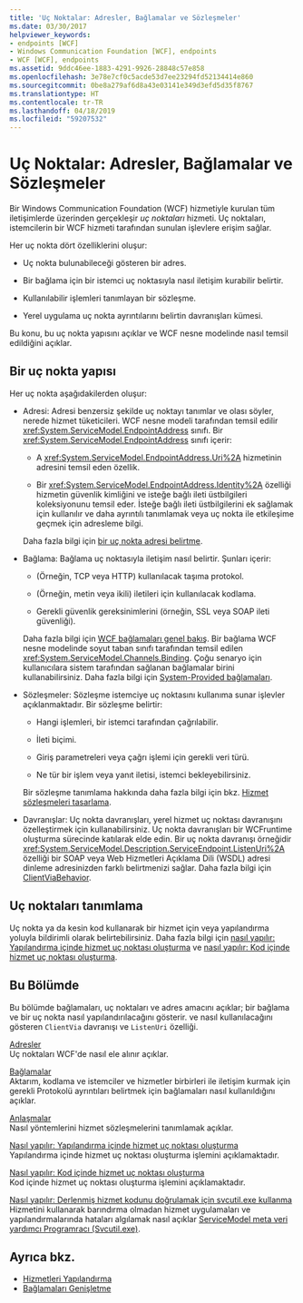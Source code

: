 ```yaml
---
title: 'Uç Noktalar: Adresler, Bağlamalar ve Sözleşmeler'
ms.date: 03/30/2017
helpviewer_keywords:
- endpoints [WCF]
- Windows Communication Foundation [WCF], endpoints
- WCF [WCF], endpoints
ms.assetid: 9ddc46ee-1883-4291-9926-28848c57e858
ms.openlocfilehash: 3e78e7cf0c5acde53d7ee23294fd52134414e860
ms.sourcegitcommit: 0be8a279af6d8a43e03141e349d3efd5d35f8767
ms.translationtype: HT
ms.contentlocale: tr-TR
ms.lasthandoff: 04/18/2019
ms.locfileid: "59207532"
---
```

# <a name="endpoints-addresses-bindings-and-contracts"></a>Uç Noktalar: Adresler, Bağlamalar ve Sözleşmeler
Bir Windows Communication Foundation (WCF) hizmetiyle kurulan tüm iletişimlerde üzerinden gerçekleşir *uç noktaları* hizmeti. Uç noktaları, istemcilerin bir WCF hizmeti tarafından sunulan işlevlere erişim sağlar.  
  
 Her uç nokta dört özelliklerini oluşur:  
  
-   Uç nokta bulunabileceği gösteren bir adres.  
  
-   Bir bağlama için bir istemci uç noktasıyla nasıl iletişim kurabilir belirtir.  
  
-   Kullanılabilir işlemleri tanımlayan bir sözleşme.  
  
-   Yerel uygulama uç nokta ayrıntılarını belirtin davranışları kümesi.  
  
 Bu konu, bu uç nokta yapısını açıklar ve WCF nesne modelinde nasıl temsil edildiğini açıklar.  
  
## <a name="the-structure-of-an-endpoint"></a>Bir uç nokta yapısı  
 Her uç nokta aşağıdakilerden oluşur:  
  
-   Adresi: Adresi benzersiz şekilde uç noktayı tanımlar ve olası söyler, nerede hizmet tüketicileri. WCF nesne modeli tarafından temsil edilir <xref:System.ServiceModel.EndpointAddress> sınıfı. Bir <xref:System.ServiceModel.EndpointAddress> sınıfı içerir:  
  
    -   A <xref:System.ServiceModel.EndpointAddress.Uri%2A> hizmetinin adresini temsil eden özellik.  
  
    -   Bir <xref:System.ServiceModel.EndpointAddress.Identity%2A> özelliği hizmetin güvenlik kimliğini ve isteğe bağlı ileti üstbilgileri koleksiyonunu temsil eder. İsteğe bağlı ileti üstbilgilerini ek sağlamak için kullanılır ve daha ayrıntılı tanımlamak veya uç nokta ile etkileşime geçmek için adresleme bilgi.  
  
     Daha fazla bilgi için [bir uç nokta adresi belirtme](../../../../docs/framework/wcf/specifying-an-endpoint-address.md).  
  
-   Bağlama: Bağlama uç noktasıyla iletişim nasıl belirtir. Şunları içerir:  
  
    -   (Örneğin, TCP veya HTTP) kullanılacak taşıma protokol.  
  
    -   (Örneğin, metin veya ikili) iletileri için kullanılacak kodlama.  
  
    -   Gerekli güvenlik gereksinimlerini (örneğin, SSL veya SOAP ileti güvenliği).  
  
     Daha fazla bilgi için [WCF bağlamaları genel bakış](../../../../docs/framework/wcf/bindings-overview.md). Bir bağlama WCF nesne modelinde soyut taban sınıfı tarafından temsil edilen <xref:System.ServiceModel.Channels.Binding>. Çoğu senaryo için kullanıcılara sistem tarafından sağlanan bağlamalar birini kullanabilirsiniz. Daha fazla bilgi için [System-Provided bağlamaları](../../../../docs/framework/wcf/system-provided-bindings.md).  
  
-   Sözleşmeler: Sözleşme istemciye uç noktasını kullanıma sunar işlevler açıklanmaktadır. Bir sözleşme belirtir:  
  
    -   Hangi işlemleri, bir istemci tarafından çağrılabilir.  
  
    -   İleti biçimi.  
  
    -   Giriş parametreleri veya çağrı işlemi için gerekli veri türü.  
  
    -   Ne tür bir işlem veya yanıt iletisi, istemci bekleyebilirsiniz.  
  
     Bir sözleşme tanımlama hakkında daha fazla bilgi için bkz. [Hizmet sözleşmeleri tasarlama](../../../../docs/framework/wcf/designing-service-contracts.md).  
  
-   Davranışlar: Uç nokta davranışları, yerel hizmet uç noktası davranışını özelleştirmek için kullanabilirsiniz. Uç nokta davranışları bir WCFruntime oluşturma sürecinde katılarak elde edin. Bir uç nokta davranışı örneğidir <xref:System.ServiceModel.Description.ServiceEndpoint.ListenUri%2A> özelliği bir SOAP veya Web Hizmetleri Açıklama Dili (WSDL) adresi dinleme adresinizden farklı belirtmenizi sağlar. Daha fazla bilgi için [ClientViaBehavior](../../../../docs/framework/wcf/diagnostics/wmi/clientviabehavior.md).  
  
## <a name="defining-endpoints"></a>Uç noktaları tanımlama  
 Uç nokta ya da kesin kod kullanarak bir hizmet için veya yapılandırma yoluyla bildirimli olarak belirtebilirsiniz. Daha fazla bilgi için [nasıl yapılır: Yapılandırma içinde hizmet uç noktası oluşturma](../../../../docs/framework/wcf/feature-details/how-to-create-a-service-endpoint-in-configuration.md) ve [nasıl yapılır: Kod içinde hizmet uç noktası oluşturma](../../../../docs/framework/wcf/feature-details/how-to-create-a-service-endpoint-in-code.md).  
  
## <a name="in-this-section"></a>Bu Bölümde  
 Bu bölümde bağlamaları, uç noktaları ve adres amacını açıklar; bir bağlama ve bir uç nokta nasıl yapılandırılacağını gösterir. ve nasıl kullanılacağını gösteren `ClientVia` davranışı ve `ListenUri` özelliği.  
  
 [Adresler](../../../../docs/framework/wcf/feature-details/endpoint-addresses.md)  
 Uç noktaları WCF'de nasıl ele alınır açıklar.  
  
 [Bağlamalar](../../../../docs/framework/wcf/feature-details/bindings.md)  
 Aktarım, kodlama ve istemciler ve hizmetler birbirleri ile iletişim kurmak için gerekli Protokolü ayrıntıları belirtmek için bağlamaları nasıl kullanıldığını açıklar.  
  
 [Anlaşmalar](../../../../docs/framework/wcf/feature-details/contracts.md)  
 Nasıl yöntemlerini hizmet sözleşmelerini tanımlamak açıklar.  
  
 [Nasıl yapılır: Yapılandırma içinde hizmet uç noktası oluşturma](../../../../docs/framework/wcf/feature-details/how-to-create-a-service-endpoint-in-configuration.md)  
 Yapılandırma içinde hizmet uç noktası oluşturma işlemini açıklamaktadır.  
  
 [Nasıl yapılır: Kod içinde hizmet uç noktası oluşturma](../../../../docs/framework/wcf/feature-details/how-to-create-a-service-endpoint-in-code.md)  
 Kod içinde hizmet uç noktası oluşturma işlemini açıklamaktadır.  
  
 [Nasıl yapılır: Derlenmiş hizmet kodunu doğrulamak için svcutil.exe kullanma](../../../../docs/framework/wcf/feature-details/how-to-use-svcutil-exe-to-validate-compiled-service-code.md)  
 Hizmetini kullanarak barındırma olmadan hizmet uygulamaları ve yapılandırmalarında hataları algılamak nasıl açıklar [ServiceModel meta veri yardımcı Programracı (Svcutil.exe)](../../../../docs/framework/wcf/servicemodel-metadata-utility-tool-svcutil-exe.md).  
  
## <a name="see-also"></a>Ayrıca bkz.

- [Hizmetleri Yapılandırma](../../../../docs/framework/wcf/configuring-services.md)
- [Bağlamaları Genişletme](../../../../docs/framework/wcf/extending/extending-bindings.md)
